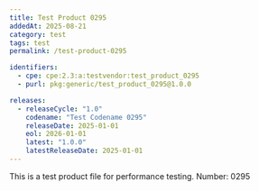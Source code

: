 ```yaml
---
title: Test Product 0295
addedAt: 2025-08-21
category: test
tags: test
permalink: /test-product-0295

identifiers:
  - cpe: cpe:2.3:a:testvendor:test_product_0295
  - purl: pkg:generic/test_product_0295@1.0.0

releases:
  - releaseCycle: "1.0"
    codename: "Test Codename 0295"
    releaseDate: 2025-01-01
    eol: 2026-01-01
    latest: "1.0.0"
    latestReleaseDate: 2025-01-01
---
```


This is a test product file for performance testing. Number: 0295
